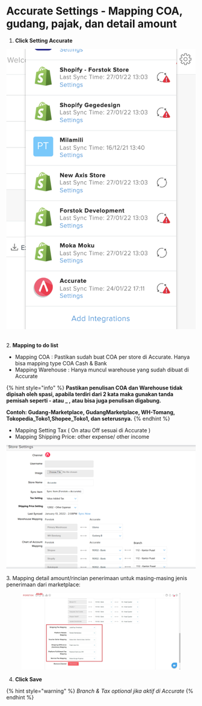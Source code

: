 # Accurate Settings - Mapping COA, gudang, pajak, dan detail amount

1. **Click Setting Accurate**

![](<../../../.gitbook/assets/Screen Shot 2022-01-27 at 1.06.34 PM.png>)

\
2\. **Mapping to do list**

* Mapping COA : Pastikan sudah buat COA per store di Accurate. Hanya bisa mapping type COA Cash & Bank
* Mapping Warehouse : Hanya muncul warehouse yang sudah dibuat di Accurate

{% hint style="info" %}
**Pastikan penulisan COA dan Warehouse tidak dipisah oleh spasi, apabila terdiri dari 2 kata maka gunakan tanda pemisah seperti - atau \_ , atau bisa juga penulisan digabung.**&#x20;

**Contoh: Gudang-Marketplace, GudangMarketplace, WH-Tomang, Tokopedia\_Toko1,Shopee\_Toko1, dan seterusnya.**&#x20;
{% endhint %}

* Mapping Setting Tax ( On atau Off sesuai di Accurate )
* Mapping Shipping Price: other expense/ other income&#x20;

![](<../../../.gitbook/assets/image (446) (1).png>)

3\. Mapping detail amount/rincian penerimaan untuk masing-masing jenis penerimaan dari marketplace:

<figure><img src="../../../.gitbook/assets/Screenshot 2023-02-02 122541.jpg" alt=""><figcaption></figcaption></figure>

4. **Click Save**

{% hint style="warning" %}
_Branch & Tax optional jika aktif di Accurate_
{% endhint %}

